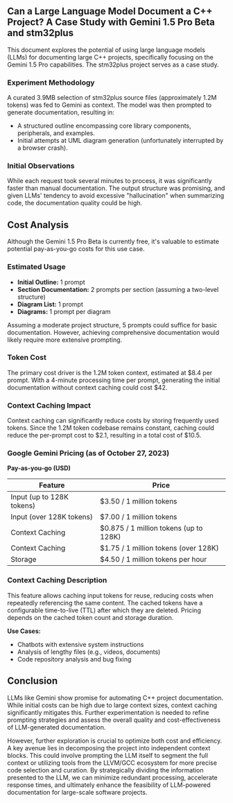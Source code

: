 ##  Can a Large Language Model Document a C++ Project? A Case Study with Gemini 1.5 Pro Beta and stm32plus

This document explores the potential of using large language models (LLMs) for documenting large C++ projects, specifically focusing on the Gemini 1.5 Pro  capabilities. The stm32plus project serves as a case study.

### Experiment Methodology

A curated 3.9MB selection of stm32plus source files (approximately 1.2M tokens) was fed to Gemini as context. The model was then prompted to generate documentation, resulting in:

* A structured outline encompassing core library components, peripherals, and examples.
* Initial attempts at UML diagram generation (unfortunately interrupted by a browser crash).

### Initial Observations

While each request took several minutes to process, it was significantly faster than manual documentation.  The output structure was promising, and given LLMs' tendency to avoid excessive "hallucination" when summarizing code, the documentation quality could be high.

## Cost Analysis

Although the Gemini 1.5 Pro Beta is currently free, it's valuable to estimate potential pay-as-you-go costs for this use case.

### Estimated Usage

* **Initial Outline:** 1 prompt
* **Section Documentation:** 2 prompts per section (assuming a two-level structure)
* **Diagram List:** 1 prompt
* **Diagrams:** 1 prompt per diagram

Assuming a moderate project structure, 5 prompts could suffice for basic documentation.  However, achieving comprehensive documentation would likely require more extensive prompting.

### Token Cost

The primary cost driver is the 1.2M token context, estimated at $8.4 per prompt. With a 4-minute processing time per prompt, generating the initial documentation without context caching could cost $42.

### Context Caching Impact

Context caching can significantly reduce costs by storing frequently used tokens. Since the 1.2M token codebase remains constant, caching could reduce the per-prompt cost to $2.1, resulting in a total cost of $10.5.

### Google Gemini Pricing (as of October 27, 2023)

**Pay-as-you-go (USD)**

| Feature                | Price                                    |
|------------------------|-----------------------------------------|
| Input (up to 128K tokens)  | $3.50 / 1 million tokens                |
| Input (over 128K tokens) | $7.00 / 1 million tokens                |
| Context Caching        | $0.875 / 1 million tokens (up to 128K) |
| Context Caching        | $1.75 / 1 million tokens (over 128K)  |
| Storage                | $4.50 / 1 million tokens per hour      |


### Context Caching Description

This feature allows caching input tokens for reuse, reducing costs when repeatedly referencing the same content. The cached tokens have a configurable time-to-live (TTL) after which they are deleted.  Pricing depends on the cached token count and storage duration.

**Use Cases:**

* Chatbots with extensive system instructions
* Analysis of lengthy files (e.g., videos, documents)
* Code repository analysis and bug fixing

## Conclusion

LLMs like Gemini show promise for automating C++ project documentation. While initial costs can be high due to large context sizes, context caching significantly mitigates this. Further experimentation is needed to refine prompting strategies and assess the overall quality and cost-effectiveness of LLM-generated documentation. 

However, further exploration is crucial to optimize both cost and efficiency. A key avenue lies in decomposing the project into independent context blocks. This could involve prompting the LLM itself to segment the full context or utilizing tools from the LLVM/GCC ecosystem for more precise code selection and curation. By strategically dividing the information presented to the LLM, we can minimize redundant processing, accelerate response times, and ultimately enhance the feasibility of LLM-powered documentation for large-scale software projects.